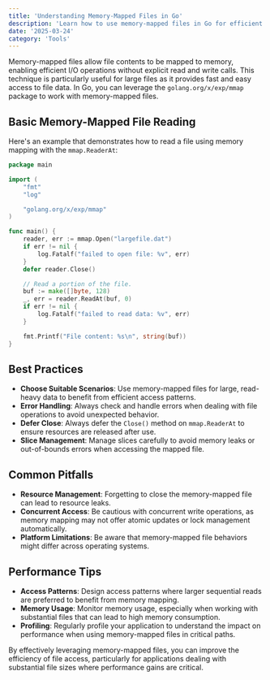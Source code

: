 ```yaml
---
title: 'Understanding Memory-Mapped Files in Go'
description: 'Learn how to use memory-mapped files in Go for efficient file I/O operations using the golang.org/x/exp/mmap package.'
date: '2025-03-24'
category: 'Tools'
---
```


Memory-mapped files allow file contents to be mapped to memory, enabling efficient I/O operations without explicit read and write calls. This technique is particularly useful for large files as it provides fast and easy access to file data. In Go, you can leverage the `golang.org/x/exp/mmap` package to work with memory-mapped files.

## Basic Memory-Mapped File Reading

Here's an example that demonstrates how to read a file using memory mapping with the `mmap.ReaderAt`:

```go
package main

import (
	"fmt"
	"log"

	"golang.org/x/exp/mmap"
)

func main() {
	reader, err := mmap.Open("largefile.dat")
	if err != nil {
		log.Fatalf("failed to open file: %v", err)
	}
	defer reader.Close()

	// Read a portion of the file.
	buf := make([]byte, 128)
	_, err = reader.ReadAt(buf, 0)
	if err != nil {
		log.Fatalf("failed to read data: %v", err)
	}

	fmt.Printf("File content: %s\n", string(buf))
}
```

## Best Practices

- **Choose Suitable Scenarios**: Use memory-mapped files for large, read-heavy data to benefit from efficient access patterns.
- **Error Handling**: Always check and handle errors when dealing with file operations to avoid unexpected behavior.
- **Defer Close**: Always defer the `Close()` method on `mmap.ReaderAt` to ensure resources are released after use.
- **Slice Management**: Manage slices carefully to avoid memory leaks or out-of-bounds errors when accessing the mapped file.

## Common Pitfalls

- **Resource Management**: Forgetting to close the memory-mapped file can lead to resource leaks.
- **Concurrent Access**: Be cautious with concurrent write operations, as memory mapping may not offer atomic updates or lock management automatically.
- **Platform Limitations**: Be aware that memory-mapped file behaviors might differ across operating systems.

## Performance Tips

- **Access Patterns**: Design access patterns where larger sequential reads are preferred to benefit from memory mapping.
- **Memory Usage**: Monitor memory usage, especially when working with substantial files that can lead to high memory consumption.
- **Profiling**: Regularly profile your application to understand the impact on performance when using memory-mapped files in critical paths.

By effectively leveraging memory-mapped files, you can improve the efficiency of file access, particularly for applications dealing with substantial file sizes where performance gains are critical.